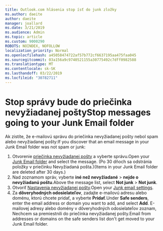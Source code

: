 ```yaml
---
title: Outlook.com hlásenia stop ísť do junk zložky
ms.author: daeite
author: daeite
manager: joallard
ms.date: 3/21/2019
ms.audience: Admin
ms.topic: article
ms.custom: 9000290
ROBOTS: NOINDEX, NOFOLLOW
localization_priority: Normal
ms.openlocfilehash: a45058474722af57b772cf6637195aa475faa045
ms.sourcegitcommit: 03a156a9c9740521155a30775492c7dff0982588
ms.translationtype: MT
ms.contentlocale: sk-SK
ms.lasthandoff: 03/22/2019
ms.locfileid: "30782711"
---
```

# <a name="stop-messages-going-to-your-junk-email-folder"></a><span data-ttu-id="206ec-102">Stop správy bude do priečinka nevyžiadanej pošty</span><span class="sxs-lookup"><span data-stu-id="206ec-102">Stop messages going to your Junk Email folder</span></span>

<span data-ttu-id="206ec-103">Ak zistíte, že e-mailovú správu do priečinka nevyžiadanej pošty nebol spam alebo nevyžiadanej pošty:</span><span class="sxs-lookup"><span data-stu-id="206ec-103">If you discover that an email message in your Junk Email folder was not spam or junk:</span></span>

1. <span data-ttu-id="206ec-104">Otvorenie [priečinka nevyžiadanej pošty](https://outlook.live.com/mail/junkemail) a vyberte správu.</span><span class="sxs-lookup"><span data-stu-id="206ec-104">Open your [Junk Email folder](https://outlook.live.com/mail/junkemail) and select the message.</span></span> <span data-ttu-id="206ec-105">(Po 30 dňoch sa odstránia položky v priečinku Nevyžiadaná pošta.)</span><span class="sxs-lookup"><span data-stu-id="206ec-105">(Items in your Junk Email folder are deleted after 30 days.)</span></span>
1. <span data-ttu-id="206ec-106">Nad zoznamom správ, vyberte **iné než nevyžiadané** > **nejde o nevyžiadanú poštu**.</span><span class="sxs-lookup"><span data-stu-id="206ec-106">Above the message list, select **Not junk** > **Not junk**.</span></span>
1. <span data-ttu-id="206ec-107">Otvoriť [Nastavenia nevyžiadanej pošty](https://go.microsoft.com/fwlink/?linkid=2035804).</span><span class="sxs-lookup"><span data-stu-id="206ec-107">Open your [Junk email settings](https://go.microsoft.com/fwlink/?linkid=2035804).</span></span>
1. <span data-ttu-id="206ec-108">Za **dôveryhodných odosielateľov**, zadajte e-mailovú adresu alebo doménu, ktorú chcete pridať, a vyberte **Pridať**.</span><span class="sxs-lookup"><span data-stu-id="206ec-108">Under **Safe senders**, enter the email address or domain you want to add, and select **Add**.</span></span> <span data-ttu-id="206ec-109">E-mailovej adresy alebo domény v dôveryhodných odosielateľov zoznam, Nechcem sa premiestnili do priečinka nevyžiadanej pošty.</span><span class="sxs-lookup"><span data-stu-id="206ec-109">Email from addresses or domains on the safe senders list don't get moved to your Junk Email folder.</span></span>